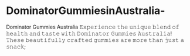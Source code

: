 # DominatorGummiesinAustralia-
Dominator Gummies Australia 𝙴𝚡𝚙𝚎𝚛𝚒𝚎𝚗𝚌𝚎 𝚝𝚑𝚎 𝚞𝚗𝚒𝚚𝚞𝚎 𝚋𝚕𝚎𝚗𝚍 𝚘𝚏 𝚑𝚎𝚊𝚕𝚝𝚑 𝚊𝚗𝚍 𝚝𝚊𝚜𝚝𝚎 𝚠𝚒𝚝𝚑 𝙳𝚘𝚖𝚒𝚗𝚊𝚝𝚘𝚛 𝙶𝚞𝚖𝚖𝚒𝚎𝚜 𝙰𝚞𝚜𝚝𝚛𝚊𝚕𝚒𝚊! 𝚃𝚑𝚎𝚜𝚎 𝚋𝚎𝚊𝚞𝚝𝚒𝚏𝚞𝚕𝚕𝚢 𝚌𝚛𝚊𝚏𝚝𝚎𝚍 𝚐𝚞𝚖𝚖𝚒𝚎𝚜 𝚊𝚛𝚎 𝚖𝚘𝚛𝚎 𝚝𝚑𝚊𝚗 𝚓𝚞𝚜𝚝 𝚊 𝚜𝚗𝚊𝚌𝚔; 

